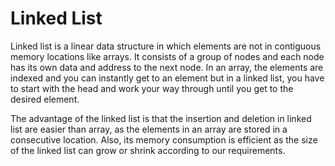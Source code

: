 # Linked List

Linked list is a linear data structure in which elements are not in contiguous memory locations like arrays. It consists of a group of nodes and each node has its own data and address to the next node. In an array, the elements are indexed and you can instantly get to an element but in a linked list, you have to start with the head and work your way through until you get to the desired element.

The advantage of the linked list is that the insertion and deletion in linked list are easier than array, as the elements in an array are stored in a consecutive location. Also, its memory consumption is efficient as the size of the linked list can grow or shrink according to our requirements.

